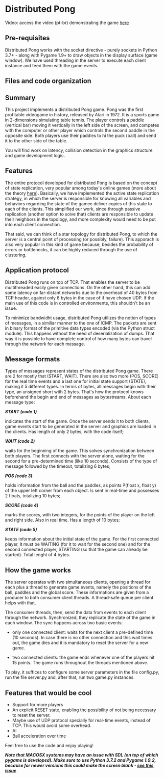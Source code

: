 # Distributed Pong

Video: access the video (pt-br) demonstrating the game [here](https://youtu.be/u6hogayJ2PQ) 

## Pre-requisites

Distributed Pong works with the socket directive - purely sockets in Python 3.7+ - along with Pygame 1.9+ to draw objects in the display surface (game window). We have used threading in the server to execute each client instance and feed them with the game events.

## Files and code organization



## Summary
This  project implements a distributed Pong game. Pong was the first profitable videogame in history, released by Atari in 1972. It is a sports game in 2-dimensions simulating table tennis. The player controls a paddle (vertical bar) moving it vertically in the left side of the screen, and competes with the computer or other player which controls the second paddle in the opposite side. Both players use their paddles to hi the puck (ball) and send it to the other side of the table.

You will find work on latency, collision detection in the graphics structure and game development logic. 

## Features

The entire protocol developed for distributed Pong is based on the concept of state replication, very popular among today's online games (more about the theory [here](https://0fps.net/2014/02/10/replication-in-networked-games-overview-part-1/)). Basically, we have implemented the active state replication strategy, in which the server is responsible for knowing all variables and behaviors regarding the state of the gamee deliver copies of this state to each of the clients. This simplified our work, since through passive replication (another option to solve that) clients are responsible to update their neighbors in the topology, and more complexity would need to be put into each client connection.

That said, we can think of a star topology for distributed Pong, to which the server is a central point of processing (or possibly, failure). This apporach is also very popular in this kind of game because, besides the probability of errors or bottlenecks, it can be highly reduced through the use of clustering.

## Application protocol

Distributed Pong runs on top of TCP. That enables the server to be multithreaded easily given connections. On the other hand, this can add some latency on far-distant networks due to the overhead of 40 bytes from TCP header, against only 8 bytes in the case of if have chosen UDP. If the main use of this code is in controlled environments, this shouldn't be an issue.

To minimize bandwidht usage, distributed Pong utilizes the notion of types of messages, in a similiar manner to the one of ICMP. The packets are sent in binary format of the primitive data types encoded (via the Python struct module). This happens without the need of deserialization of dumps. That way it is possible to have complete control of how many bytes can travel through the network for each message.

## Message formats

Types of messages represent states of the distributed Pong game. There are 2 for mostly that (START, WAIT). There are also two more (POS, SCORE) for the real time events and a last one for initial state support (STATE), making it 5 different types. In terms of bytes, all messages begin with their type, an unsigned short with 2 bytes. That's how the protocol knows beforehand the begin and end of messages as bytestreams. About each message type:

***START (code 1)***

indicates the start of the game. Once the server sends it to both clients, game events start to be generated in the server and graphics are loaded in the clients. Has length of only 2 bytes, with the code itself;

***WAIT (code 2)***

waits for the beginning of the game. This solves synchronization between both players. The first connects with the server alone, waiting for the second for a pre-determined time (like 10 seconds). Consists of the type of message followed by the timeout, totalizing 6 bytes;

***POS (code 3)***

holds information from the ball and the paddles, as points P(float x, float y) of the upper left corner from each object. Is sent in real-time and possesses 2 floats, totalizing 10 bytes;

***SCORE (code 4)***

marks the scores, with two integers, for the points of the player on the left and right side. Also in real time. Has a length of 10 bytes;

***STATE (code 5)***

keeps information about the initial state of the game. For the first connected player, it must be WAITING (for it to wait for the second one) and for the second connected player, STARTING (so that the game can already be started). Total lenght of 4 bytes.

## How the game works

The server operates with two simultaneous clients, opening a thread for each plus a thread to generate game events, namely the positions of the ball, paddles and the global score. These informations are given from a producer to both consumer client threads. A thread-safe queue per client helps with that.

The consumer threads, then, send the data from events to each client through the network. Synchronized, they replicate the state of the game in each window. The sync happens across two basic events:


* only one connected client: waits for the next client a pre-defined time (10 seconds). In case there is no other connection and this wait times out, the game dies and it is mandatory to reset the server for a new game.

* two connected clients: the game ends whenever one of the players hit 15 points. The game runs throughout the threads mentioned above.

To play, it suffices to configure some server parameters in the file config.py, run the file server.py and, after that, run two game.py instances.

## Features that would be cool

* Support for more players
* An explicit RESET state, enabling the possibility of not being necessary to reset the server. 
* Maybe use of UDP protocol specially for real-time events, instead of TCP. This would avoid some overhead.
* AI
* Ball acceleration over time

Feel free to use the code and enjoy playing!

***Note that MACOSX systems may have an issue with SDL (on top of which pygame is developed). Make sure to use Python 3.7.2 and Pygame 1.9.2, because for newer versions this could make the screen blank - [see this issue](https://github.com/pygame/pygame/issues/555)***
